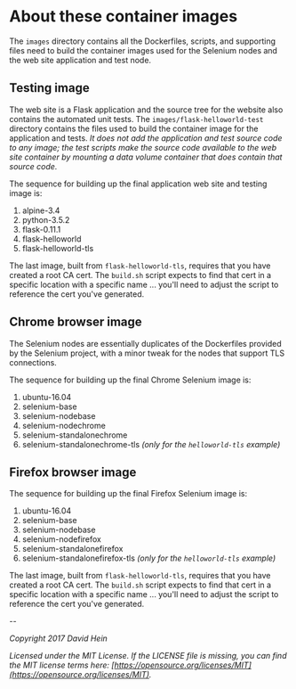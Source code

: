 # About these container images

The `images` directory contains all the Dockerfiles, scripts, and supporting files need to build the container images used for the Selenium nodes and the web site application and test node.

## Testing image

The web site is a Flask application and the source tree for the website also contains the automated unit tests. The `images/flask-helloworld-test` directory contains the files used to build the container image for the application and tests. _It does not add the application and test source code to any image; the test scripts make the source code available to the web site container by mounting a data volume container that does contain that source code._

The sequence for building up the final application web site and testing image is:

1. alpine-3.4
2. python-3.5.2
3. flask-0.11.1
4. flask-helloworld
5. flask-helloworld-tls

The last image, built from `flask-helloworld-tls`, requires that you have created a root CA cert. The `build.sh` script expects to find that cert in a specific location with a specific name ... you'll need to adjust the script to reference the cert you've generated.

## Chrome browser image

The Selenium nodes are essentially duplicates of the Dockerfiles provided by the Selenium project, with a minor tweak for the nodes that support TLS connections.

The sequence for building up the final Chrome Selenium image is:

1. ubuntu-16.04
2. selenium-base
3. selenium-nodebase
4. selenium-nodechrome
5. selenium-standalonechrome
6. selenium-standalonechrome-tls _(only for the `helloworld-tls` example)_

## Firefox browser image

The sequence for building up the final Firefox Selenium image is:

1. ubuntu-16.04
2. selenium-base
3. selenium-nodebase
4. selenium-nodefirefox
5. selenium-standalonefirefox
6. selenium-standalonefirefox-tls _(only for the `helloworld-tls` example)_

The last image, built from `flask-helloworld-tls`, requires that you have created a root CA cert. The `build.sh` script expects to find that cert in a specific location with a specific name ... you'll need to adjust the script to reference the cert you've generated.

--

_Copyright 2017 David Hein_

_Licensed under the MIT License. If the LICENSE file is missing, you can find the MIT license terms here: [https://opensource.org/licenses/MIT](https://opensource.org/licenses/MIT)._
